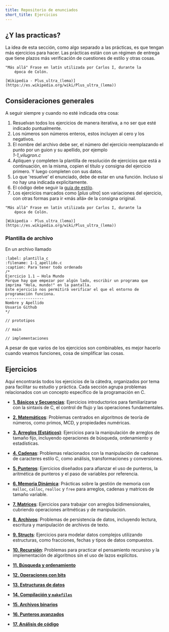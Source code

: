 ```yaml
---
title: Repositorio de enunciados
short_title: Ejercicios
---
```


## ¿Y las practicas?

La idea de esta sección, como algo separado a las prácticas, es que tengan más
ejercicios para hacer. Las prácticas están con un régimen de entrega que tiene
plazos más verificación de cuestiones de estilo y otras cosas.

```{note}
"Más allá" Frase en latín utilizada por Carlos I, durante la
    época de Colón.
    
[Wikipedia - Plus_ultra_(lema)](https://es.wikipedia.org/wiki/Plus_ultra_(lema))
```

## Consideraciones generales

A seguir siempre y cuando no esté indicada otra cosa:

1.  Resuelvan todos los ejercicios de manera iterativa, a no ser que esté
    indicado puntualmente.
2.  Los números son números enteros, estos incluyen al cero y los negativos.
3.  El nombre del archivo debe ser, el número del ejercicio reemplazando el
    punto por un guion y su apellido, por ejemplo\
    _1-1_vilugron.c_
4.  Apliquen y completen la plantilla de resolución de ejercicios que está a
    continuación, en la misma, copien el título y consigna del ejercicio
    primero. Y luego completen con sus datos.
5.  Lo que 'resuelve' el enunciado, debe de estar en una función. Incluso si no
    hay una indicada explicitamente.
6.  El código debe seguir la [guía de estilo](../apunte/0_estilo.md).
7.  Los ejercicios marcados como \[_plus ultra_\] son variaciones del ejercicio,
    con otras formas para ir «más allá» de la consigna original.

```{note}
"Más allá" Frase en latín utilizada por Carlos I, durante la
    época de Colón.

[Wikipedia - Plus_ultra_(lema)](https://es.wikipedia.org/wiki/Plus_ultra_(lema))
```

### Plantilla de archivo

En un archivo llamado

```{code} textc
:label: plantilla_c
:filename: 1-1_apellido.c
:caption: Para tener todo ordenado
/*
Ejercicio 1.1 – Hola Mundo
Porque hay que empezar por algún lado, escribir un programa que
imprima "Hola, mundo!" en la pantalla.
Este ejercicio nos permitirá verificar el que el entorno de
programación funciona.
-----------------
Nombre y Apellido
Usuario Github
*/

// prototipos

// main

// implementaciones

```

A pesar de que varios de los ejercicios son combinables, es mejor hacerlo cuando
veamos funciones, cosa de simplificar las cosas.

## Ejercicios

Aquí encontrarás todos los ejercicios de la cátedra, organizados por tema para
facilitar su estudio y práctica. Cada sección agrupa problemas relacionados con
un concepto específico de la programación en C.

- [**1. Básicos y Secuencias**](./1_basicos_y_secuencias.md): Ejercicios
  introductorios para familiarizarse con la sintaxis de C, el control de flujo y
  las operaciones fundamentales.

- [**2. Matemáticos**](./2_matematicos.md): Problemas centrados en algoritmos de
  teoría de números, como primos, MCD, y propiedades numéricas.

- [**3. Arreglos (Estáticos)**](./3_arreglos.md): Ejercicios para la
  manipulación de arreglos de tamaño fijo, incluyendo operaciones de búsqueda,
  ordenamiento y estadísticas.

- [**4. Cadenas**](./4_cadenas.md): Problemas relacionados con la manipulación
  de cadenas de caracteres estilo C, como análisis, transformaciones y
  conversiones.

- [**5. Punteros**](./5_punteros.md): Ejercicios diseñados para afianzar el uso
  de punteros, la aritmética de punteros y el paso de variables por referencia.

- [**6. Memoria Dinámica**](./6_memoria_dinamica.md): Prácticas sobre la gestión
  de memoria con `malloc`, `calloc`, `realloc` y `free` para arreglos, cadenas y
  matrices de tamaño variable.

- [**7. Matrices**](./7_matrices.md): Ejercicios para trabajar con arreglos
  bidimensionales, cubriendo operaciones aritméticas y de manipulación.

- [**8. Archivos**](./8_archivos.md): Problemas de persistencia de datos,
  incluyendo lectura, escritura y manipulación de archivos de texto.

- [**9. Structs**](./9_structs.md): Ejercicios para modelar datos complejos
  utilizando estructuras, como fracciones, fechas y tipos de datos compuestos.

- [**10. Recursión**](./10_recursion.md): Problemas para practicar el
  pensamiento recursivo y la implementación de algoritmos sin el uso de lazos
  explícitos.

- [**11. Búsqueda y ordenamiento**](./11_ordenamiento_y_busqueda.md)
- [**12. Operaciones con bits**](./12_operaciones_de_bits.md)
- [**13. Estructuras de datos**](./13_estructuras_de_datos.md)
- [**14. Compilación y `makefiles`**](./14_compilacion_y_makefiles.md)
- [**15. Archivos binarios**](./15_archivos_binarios.md)
- [**16. Punteros avanzados**](./16_punteros_avanzados.md)
- [**17. Análisis de código**](./17_analisis_de_codigo.md)

